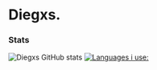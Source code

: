 

# Diegxs.


### Stats

![Diegxs GitHub stats](https://github-readme-stats.vercel.app/api?username=Diegxs&show_icons=true&theme=dark&height=100) [![Languages i use:](https://github-readme-stats.vercel.app/api/top-langs/?username=Diegxs&theme=dark$height=100)](https://www.youtube.com/channel/UCmL0DXnwaQTm50SMCK-in6Q)

